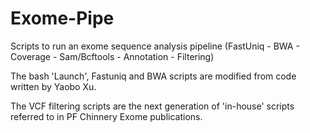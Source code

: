 # Exome-Pipe

Scripts to run an exome sequence analysis pipeline (FastUniq - BWA - Coverage - Sam/Bcftools - Annotation - Filtering)

The bash 'Launch', Fastuniq and BWA scripts are modified from code written by Yaobo Xu.

The VCF filtering scripts are the next generation of 'in-house' scripts referred to in PF Chinnery Exome publications.
